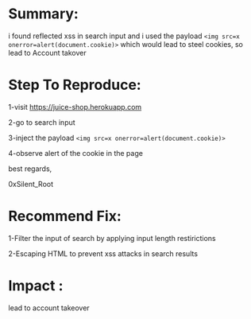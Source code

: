 # Summary:

i found reflected xss in search input and i used the payload `<img src=x onerror=alert(document.cookie)>`  which would lead to steel cookies, so lead to Account takover

# Step To Reproduce:

1-visit https://juice-shop.herokuapp.com

2-go to search input

3-inject the payload `<img src=x onerror=alert(document.cookie)>`

4-observe alert of the  cookie in the page

best regards,

0xSilent_Root

# Recommend Fix:

1-Filter the input of search by applying input length restirictions

2-Escaping HTML to prevent xss attacks in search results

# Impact :

lead to account takeover
